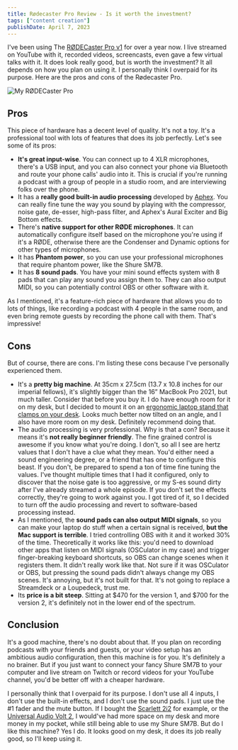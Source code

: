 ```yaml
---
title: Rødecaster Pro Review - Is it worth the investment?
tags: ["content creation"]
publishDate: April 7, 2023
---
```


I've been using The
[RØDECaster Pro v1](https://rode.com/en/interfaces-and-mixers/rodecaster-series/rodecaster-pro)
for over a year now. I live streamed on YouTube with it, recorded videos,
screencasts, even gave a few virtual talks with it. It does look really good,
but is worth the investment? It all depends on how you plan on using it. I
personally think I overpaid for its purpose. Here are the pros and cons of the
Rødecaster Pro.

![My RØDECaster Pro](/assets/blog/rodecaster-pro.jpg)

## Pros

This piece of hardware has a decent level of quality. It's not a toy. It's a
professional tool with lots of features that does its job perfectly. Let's see
some of its pros:

- **It's great input-wise**. You can connect up to 4 XLR microphones, there's a
  USB input, and you can also connect your phone via Bluetooth and route your
  phone calls' audio into it. This is crucial if you're running a podcast with a
  group of people in a studio room, and are interviewing folks over the phone.
- It has a **really good built-in audio processing** developed by
  [Aphex](https://aphex.com/). You can really fine tune the way you sound by
  playing with the compressor, noise gate, de-esser, high-pass filter, and
  Aphex's Aural Exciter and Big Bottom effects.
- There's **native support for other RØDE microphones**. It can automatically
  configure itself based on the microphone you're using if it's a RØDE,
  otherwise there are the Condenser and Dynamic options for other types of
  microphones.
- It has **Phantom power**, so you can use your professional microphones that
  require phantom power, like the Shure SM7B.
- It has **8 sound pads**. You have your mini sound effects system with 8 pads
  that can play any sound you assign them to. They can also output MIDI, so you
  can potentially control OBS or other software with it.

As I mentioned, it's a feature-rich piece of hardware that allows you do to lots
of things, like recording a podcast with 4 people in the same room, and even
bring remote guests by recording the phone call with them. That's impressive!

## Cons

But of course, there are cons. I'm listing these cons because I've personally
experienced them.

- It's a **pretty big machine**. At 35cm x 27.5cm (13.7 x 10.8 inches for our
  imperial fellows), it's slightly bigger than the 16” MacBook Pro 2021, but
  much taller. Consider that before you buy it. I do have enough room for it on
  my desk, but I decided to mount it on an
  [ergonomic laptop stand that clamps on your desk](https://www.amazon.ca/dp/B00CM9NG1W?ref=ppx_yo2ov_dt_b_product_details&th=1).
  Looks much better now tilted on an angle, and I also have more room on my
  desk. Definitely recommend doing that.
- The audio processing is very professional. Why is that a con? Because it means
  it's **not really beginner friendly**. The fine grained control is awesome if
  you know what you're doing. I don't, so all I see are hertz values that I
  don't have a clue what they mean. You'd either need a sound engineering
  degree, or a friend that has one to configure this beast. If you don't, be
  prepared to spend a ton of time fine tuning the values. I've thought multiple
  times that I had it configured, only to discover that the noise gate is too
  aggressive, or my S-es sound dirty after I've already streamed a whole
  episode. If you don't set the effects correctly, they're going to work against
  you. I got tired of it, so I decided to turn off the audio processing and
  revert to software-based processing instead.
- As I mentioned, the **sound pads can also output MIDI signals**, so you can
  make your laptop do stuff when a certain signal is received, **but the Mac
  support is terrible**. I tried controlling OBS with it and it worked 30% of
  the time. Theoretically it works like this: you'd need to download other apps
  that listen on MIDI signals (OSCulator in my case) and trigger finger-breaking
  keyboard shortcuts, so OBS can change scenes when it registers them. It didn't
  really work like that. Not sure if it was OSCulator or OBS, but pressing the
  sound pads didn't always change my OBS scenes. It's annoying, but it's not
  built for that. It's not going to replace a Streamdeck or a Loupedeck, trust
  me.
- Its **price is a bit steep**. Sitting at $470 for the version 1, and $700 for
  the version 2, it's definitely not in the lower end of the spectrum.

## Conclusion

It's a good machine, there's no doubt about that. If you plan on recording
podcasts with your friends and guests, or your video setup has an ambitious
audio configuration, then this machine is for you. It's definitely a no brainer.
But if you just want to connect your fancy Shure SM7B to your computer and live
stream on Twitch or record videos for your YouTube channel, you'd be better off
with a cheaper hardware.

I personally think that I overpaid for its purpose. I don't use all 4 inputs, I
don't use the built-in effects, and I don't use the sound pads. I just use the
#1 fader and the mute button. If I bought the
[Scarlett 2i2](https://focusrite.com/en/usb-audio-interface/scarlett/scarlett-2i2)
for example, or the
[Universal Audio Volt 2](https://www.uaudio.com/audio-interfaces/volt-2-usb.html),
I would've had more space on my desk and more money in my pocket, while still
being able to use my Shure SM7B. But do I like this machine? Yes I do. It looks
good on my desk, it does its job really good, so I'll keep using it.
